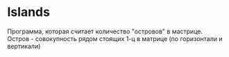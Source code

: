 # Islands

Программа, которая считает количество "островов" в мастрице.
Остров - совокупность рядом стоящих 1-ц в матрице (по горизонтали и вертикали)
